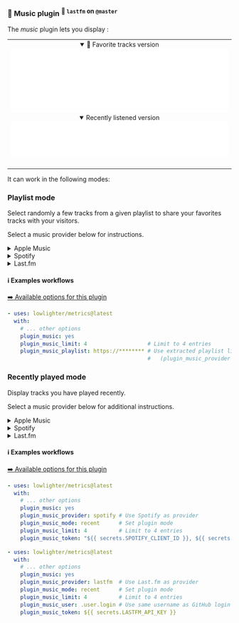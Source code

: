 ### 🎼 Music plugin <sup>🚧 <code>lastfm</code> on <code>@master</code></sup>

The *music* plugin lets you display :

<table>
  <td align="center">
    <details open><summary>🎼 Favorite tracks version</summary>
      <img src="https://github.com/lowlighter/lowlighter/blob/master/metrics.plugin.music.playlist.svg">
    </details>
    <details open><summary>Recently listened version</summary>
      <img src="https://github.com/lowlighter/lowlighter/blob/master/metrics.plugin.music.recent.svg">
    </details>
    <img width="900" height="1" alt="">
  </td>
</table>

It can work in the following modes:

### Playlist mode

Select randomly a few tracks from a given playlist to share your favorites tracks with your visitors.

Select a music provider below for instructions.

<details>
<summary>Apple Music</summary>

Extract the *embed* URL of the playlist you want to share.

To do so, connect to [music.apple.com](https://music.apple.com/) and select the playlist you want to share.
From `...` menu, select `Share` and `Copy embed code`.

![Copy embed code of playlist](/.github/readme/imgs/plugin_music_playlist_apple.png)

Extract the source link from the code pasted in your clipboard:
```html
<iframe allow="" frameborder="" height="" style="" sandbox="" src="https://embed.music.apple.com/**/playlist/********"></iframe>
```

And use this value in `plugin_music_playlist` option.

</details>

<details>
<summary>Spotify</summary>

Extract the *embed* URL of the playlist you want to share.

To do so, Open Spotify and select the playlist you want to share.
From `...` menu, select `Share` and `Copy embed code`.

![Copy embed code of playlist](/.github/readme/imgs/plugin_music_playlist_spotify.png)

Extract the source link from the code pasted in your clipboard:
```html
<iframe src="https://open.spotify.com/embed/playlist/********" width="" height="" frameborder="0" allowtransparency="" allow=""></iframe>
```

And use this value in `plugin_music_playlist` option.

</details>

<details>
<summary>Last.fm</summary>

This mode is not supported for now.

</details>

#### ℹ️ Examples workflows

[➡️ Available options for this plugin](metadata.yml)

```yaml
- uses: lowlighter/metrics@latest
  with:
    # ... other options
    plugin_music: yes
    plugin_music_limit: 4                   # Limit to 4 entries
    plugin_music_playlist: https://******** # Use extracted playlist link
                                            #   (plugin_music_provider and plugin_music_mode will be set automatically)
```

### Recently played mode

Display tracks you have played recently.

Select a music provider below for additional instructions.

<details>
<summary>Apple Music</summary>

This mode is not supported for now.

I tried to find a way with *smart playlists*, *shortcuts* and other stuff but could not figure a workaround to do it without paying the $99 fee for the developer program.

So unfortunately this isn't available for now.

</details>

<details>
<summary>Spotify</summary>

Spotify does not have *personal tokens*, so it makes the process a bit longer because you're required to follow the [authorization workflow](https://developer.spotify.com/documentation/general/guides/authorization-guide/)... Follow the instructions below for a  *TL;DR* to obtain a `refresh_token`.

Sign in to the [developer dashboard](https://developer.spotify.com/dashboard/) and create a new app.
Keep your `client_id` and `client_secret` and let this tab open for now.

![Add a redirect url](/.github/readme/imgs/plugin_music_recent_spotify_token_0.png)

Open the settings and add a new *Redirect url*. Normally it is used to setup callbacks for apps, but just put `https://localhost` instead (it is mandatory as per the [authorization guide](https://developer.spotify.com/documentation/general/guides/authorization-guide/), even if not used).

Forge the authorization url with your `client_id` and the encoded `redirect_uri` you whitelisted, and access it from your browser:

```
https://accounts.spotify.com/authorize?client_id=********&response_type=code&scope=user-read-recently-played&redirect_uri=https%3A%2F%2Flocalhost
```

When prompted, authorize your application.

![Authorize application](/.github/readme/imgs/plugin_music_recent_spotify_token_1.png)

Once redirected to `redirect_uri`, extract the generated authorization `code` from your url bar.

![Extract authorization code from url](/.github/readme/imgs/plugin_music_recent_spotify_token_2.png)

Go back to your developer dashboard tab, and open the web console of your browser to paste the following JavaScript code, with your own `client_id`, `client_secret`, authorization `code` and `redirect_uri`.

```js
(async () => {
  console.log(await (await fetch("https://accounts.spotify.com/api/token", {
    method:"POST",
    headers:{"Content-Type":"application/x-www-form-urlencoded"},
    body:new URLSearchParams({
      grant_type:"authorization_code",
      redirect_uri:"https://localhost",
      client_id:"********",
      client_secret:"********",
      code:"********",
    })
  })).json())
})()
```

It should return a JSON response with the following content:
```json
{
  "access_token":"********",
  "expires_in": 3600,
  "scope":"user-read-recently-played",
  "token_type":"Bearer",
  "refresh_token":"********"
}
```

Register your `client_id`, `client_secret` and `refresh_token` in secrets to finish setup.

</details>

<details>
<summary>Last.fm</summary>

Obtain a Last.fm API key.

To do so, you can simply [create an API account](https://www.last.fm/api/account/create) or [use an existing one](https://www.last.fm/api/accounts).

Register your API key to finish setup.

</details>

#### ℹ️ Examples workflows

[➡️ Available options for this plugin](metadata.yml)

```yaml
- uses: lowlighter/metrics@latest
  with:
    # ... other options
    plugin_music: yes
    plugin_music_provider: spotify # Use Spotify as provider
    plugin_music_mode: recent      # Set plugin mode
    plugin_music_limit: 4          # Limit to 4 entries
    plugin_music_token: "${{ secrets.SPOTIFY_CLIENT_ID }}, ${{ secrets.SPOTIFY_CLIENT_SECRET }}, ${{ secrets.SPOTIFY_REFRESH_TOKEN }}"
```

```yaml
- uses: lowlighter/metrics@latest
  with:
    # ... other options
    plugin_music: yes
    plugin_music_provider: lastfm  # Use Last.fm as provider
    plugin_music_mode: recent      # Set plugin mode
    plugin_music_limit: 4          # Limit to 4 entries
    plugin_music_user: .user.login # Use same username as GitHub login
    plugin_music_token: ${{ secrets.LASTFM_API_KEY }}

```
